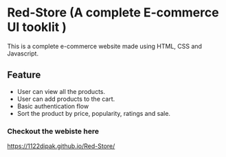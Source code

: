# Red-Store (A complete E-commerce UI tooklit )

This is a complete e-commerce website made using HTML, CSS and Javascript.

## Feature

- User can view all the products.
- User can add products to the cart.
- Basic authentication flow
- Sort the product by price, popularity, ratings and sale.

### Checkout the webiste here
https://1122dipak.github.io/Red-Store/
